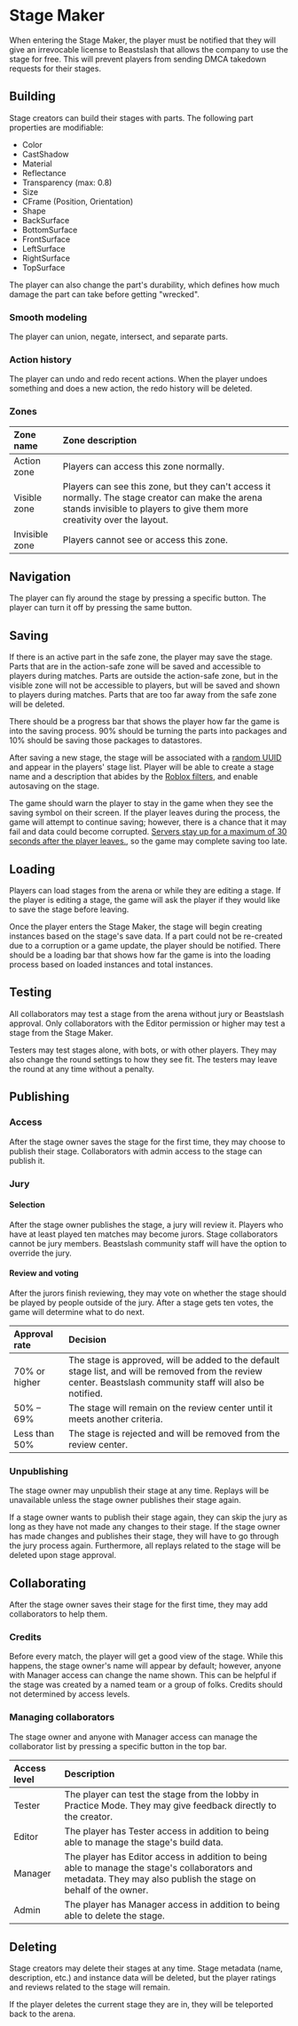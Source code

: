 # Stage Maker
When entering the Stage Maker, the player must be notified that they will give an irrevocable license to Beastslash that allows the company to use the stage for free. This will prevent players from sending DMCA takedown requests for their stages. 

## Building
Stage creators can build their stages with parts. The following part properties are modifiable:
* Color
* CastShadow
* Material
* Reflectance
* Transparency (max: 0.8)
* Size
* CFrame (Position, Orientation)
* Shape
* BackSurface
* BottomSurface
* FrontSurface
* LeftSurface
* RightSurface
* TopSurface

The player can also change the part's durability, which defines how much damage the part can take before getting "wrecked". 

### Smooth modeling
The player can union, negate, intersect, and separate parts. 

### Action history
The player can undo and redo recent actions. When the player undoes something and does a new action, the redo history will be deleted.

### Zones
<table>
  <thead>
    <tr>
      <th align="left">Zone name</th>
      <th align="left">Zone description</th>
    </tr>
  </thead>
  <tbody>
    <tr>
      <td>Action zone</td>
      <td>Players can access this zone normally.</td>
    </tr>
    <tr>
      <td>Visible zone</td>
      <td>Players can see this zone, but they can't access it normally. The stage creator can make the arena stands invisible to players to give them more creativity over the layout.</td>
    </tr>
    <tr>
      <td>Invisible zone</td>
      <td>Players cannot see or access this zone.</td>
    </tr>
</table>

## Navigation
The player can fly around the stage by pressing a specific button. The player can turn it off by pressing the same button. 

## Saving
If there is an active part in the safe zone, the player may save the stage. Parts that are in the action-safe zone will be saved and accessible to players during matches. Parts are outside the action-safe zone, but in the visible zone will not be accessible to players, but will be saved and shown to players during matches. Parts that are too far away from the safe zone will be deleted.

There should be a progress bar that shows the player how far the game is into the saving process. 90% should be turning the parts into packages and 10% should be saving those packages to datastores.

After saving a new stage, the stage will be associated with a [random UUID](https://create.roblox.com/docs/reference/engine/classes/HttpService#GenerateGUID) and appear in the players' stage list. Player will be able to create a stage name and a description that abides by the [Roblox filters](https://create.roblox.com/docs/reference/engine/classes/Chat#FilterStringForBroadcast), and enable autosaving on the stage.

The game should warn the player to stay in the game when they see the saving symbol on their screen. If the player leaves during the process, the game will attempt to continue saving; however, there is a chance that it may fail and data could become corrupted. [Servers stay up for a maximum of 30 seconds after the player leaves.](https://create.roblox.com/docs/reference/engine/classes/DataModel#BindToClose), so the game may complete saving too late.

## Loading
Players can load stages from the arena or while they are editing a stage. If the player is editing a stage, the game will ask the player if they would like to save the stage before leaving.

Once the player enters the Stage Maker, the stage will begin creating instances based on the stage's save data. If a part could not be re-created due to a corruption or a game update, the player should be notified. There should be a loading bar that shows how far the game is into the loading process based on loaded instances and total instances.

## Testing
All collaborators may test a stage from the arena without jury or Beastslash approval. Only collaborators with the Editor permission or higher may test a stage from the Stage Maker.

Testers may test stages alone, with bots, or with other players. They may also change the round settings to how they see fit. The testers may leave the round at any time without a penalty.

## Publishing
### Access
After the stage owner saves the stage for the first time, they may choose to publish their stage. Collaborators with admin access to the stage can publish it. 

### Jury
#### Selection
After the stage owner publishes the stage, a jury will review it. Players who have at least played ten matches may become jurors. Stage collaborators cannot be jury members. Beastslash community staff will have the option to override the jury.

#### Review and voting
After the jurors finish reviewing, they may vote on whether the stage should be played by people outside of the jury. After a stage gets ten votes, the game will determine what to do next. 

<table>
  <thead>
    <tr>
      <th align="left">Approval rate</th>
      <th align="left">Decision</th>
    </tr>
  </thead>
  <tbody>
    <tr>
      <td>70% or higher</td>
      <td>The stage is approved, will be added to the default stage list, and will be removed from the review center. Beastslash community staff will also be notified.</td>
    </tr>
    <tr>
      <td>50% – 69%</td>
      <td>The stage will remain on the review center until it meets another criteria.</td>
    </tr>
    <tr>
      <td>Less than 50%</td>
      <td>The stage is rejected and will be removed from the review center.</td>
    </tr>
  </tbody>
</table>

### Unpublishing
The stage owner may unpublish their stage at any time. Replays will be unavailable unless the stage owner publishes their stage again.

If a stage owner wants to publish their stage again, they can skip the jury as long as they have not made any changes to their stage. If the stage owner has made changes and publishes their stage, they will have to go through the jury process again. Furthermore, all replays related to the stage will be deleted upon stage approval.

## Collaborating
After the stage owner saves their stage for the first time, they may add collaborators to help them. 

### Credits
Before every match, the player will get a good view of the stage. While this happens, the stage owner's name will appear by default; however, anyone with Manager access can change the name shown. This can be helpful if the stage was created by a named team or a group of folks. Credits should not determined by access levels.

### Managing collaborators
The stage owner and anyone with Manager access can manage the collaborator list by pressing a specific button in the top bar.

<table>
  <thead>
    <tr>
      <th align="left">Access level</th>
      <th align="left">Description</th>
    </tr>
  </thead>
  <tbody>
    <tr>
      <td>Tester</td>
      <td>The player can test the stage from the lobby in Practice Mode. They may give feedback directly to the creator.</td>
    </tr>
    <tr>
      <td>Editor</td>
      <td>The player has Tester access in addition to being able to manage the stage's build data.</td>
    </tr>
    <tr>
      <td>Manager</td>
      <td>The player has Editor access in addition to being able to manage the stage's collaborators and metadata. They may also publish the stage on behalf of the owner.</td>
    </tr>
    <tr>
      <td>Admin</td>
      <td>The player has Manager access in addition to being able to delete the stage.</td>
    </tr>
  </tbody>
</table>

## Deleting
Stage creators may delete their stages at any time. Stage metadata (name, description, etc.) and instance data will be deleted, but the player ratings and reviews related to the stage will remain.

If the player deletes the current stage they are in, they will be teleported back to the arena.
